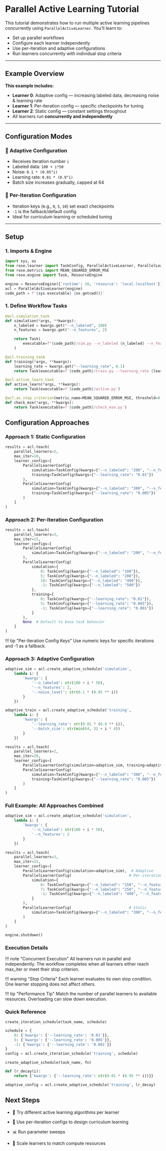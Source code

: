 # Parallel Active Learning Tutorial

This tutorial demonstrates how to run multiple active learning pipelines concurrently using `ParallelActiveLearner`. You’ll learn to:

- Set up parallel workflows
- Configure each learner independently
- Use per-iteration and adaptive configurations
- Run learners concurrently with individual stop criteria

---

## Example Overview

**This example includes:**

- **Learner 0**: Adaptive config — increasing labeled data, decreasing noise & learning rate
- **Learner 1**: Per-iteration config — specific checkpoints for tuning
- **Learner 2**: Static config — constant settings throughout
- All learners run **concurrently and independently**

---

## Configuration Modes

### 🧠 Adaptive Configuration

- Receives iteration number `i`
- Labeled data: `100 + i*50`
- Noise: `0.1 * (0.95^i)`
- Learning rate: `0.01 * (0.9^i)`
- Batch size increases gradually, capped at 64

### 🔁 Per-Iteration Configuration

- Iteration keys (e.g., `0`, `5`, `10`) set exact checkpoints
- `-1` is the fallback/default config
- Ideal for curriculum learning or scheduled tuning

---

## Setup

### 1. Imports & Engine

```python
import sys, os
from rose.learner import TaskConfig, ParallelActiveLearner, ParallelLearnerConfig
from rose.metrics import MEAN_SQUARED_ERROR_MSE
from rose.engine import Task, ResourceEngine

engine = ResourceEngine({'runtime': 30, 'resource': 'local.localhost'})
acl = ParallelActiveLearner(engine)
code_path = f'{sys.executable} {os.getcwd()}'
```

### 1. Define Workflow Tasks
```python
@acl.simulation_task
def simulation(*args, **kwargs):
    n_labeled = kwargs.get("--n_labeled", 100)
    n_features = kwargs.get("--n_features", 2)

    return Task(
        executable=f"{code_path}/sim.py --n_labeled {n_labeled} --n_features {n_features}"
    )

@acl.training_task
def training(*args, **kwargs):
    learning_rate = kwargs.get("--learning_rate", 0.1)
    return Task(executable=f'{code_path}/train.py --learning_rate {learning_rate}')

@acl.active_learn_task
def active_learn(*args, **kwargs):
    return Task(executable=f'{code_path}/active.py')

@acl.as_stop_criterion(metric_name=MEAN_SQUARED_ERROR_MSE, threshold=0.1)
def check_mse(*args, **kwargs):
    return Task(executable=f'{code_path}/check_mse.py')
```

## Configuration Approaches

### Approach 1: Static Configuration
```python
results = acl.teach(
    parallel_learners=2,
    max_iter=10,
    learner_configs=[
        ParallelLearnerConfig(
            simulation=TaskConfig(kwargs={"--n_labeled": "200", "--n_features": 2}),
            training=TaskConfig(kwargs={"--learning_rate": "0.01"})
        ),
        ParallelLearnerConfig(
            simulation=TaskConfig(kwargs={"--n_labeled": "300", "--n_features": 4}),
            training=TaskConfig(kwargs={"--learning_rate": "0.005"})
        )
    ]
)
```

### Approach 2: Per-Iteration Configuration
```python
results = acl.teach(
    parallel_learners=3,
    max_iter=15,
    learner_configs=[
        ParallelLearnerConfig(
            simulation=TaskConfig(kwargs={"--n_labeled": "200", "--n_features": 2})
        ),
        ParallelLearnerConfig(
            simulation={
                0: TaskConfig(kwargs={"--n_labeled": "100"}),
                5: TaskConfig(kwargs={"--n_labeled": "200"}),
                10: TaskConfig(kwargs={"--n_labeled": "400"}),
                -1: TaskConfig(kwargs={"--n_labeled": "500"})
            },
            training={
                0: TaskConfig(kwargs={"--learning_rate": "0.01"}),
                5: TaskConfig(kwargs={"--learning_rate": "0.005"}),
                -1: TaskConfig(kwargs={"--learning_rate": "0.001"})
            }
        ),
        None  # Default to base task behavior
    ]
)
```

!!! tip "Per-Iteration Config Keys"
Use numeric keys for specific iterations and -1 as a fallback.


### Approach 3: Adaptive Configuration
```python
adaptive_sim = acl.create_adaptive_schedule('simulation', 
    lambda i: {
        'kwargs': {
            '--n_labeled': str(100 + i * 50),
            '--n_features': 2,
            '--noise_level': str(0.1 * (0.95 ** i))
        }
    })

adaptive_train = acl.create_adaptive_schedule('training',
    lambda i: {
        'kwargs': {
            '--learning_rate': str(0.01 * (0.9 ** i)),
            '--batch_size': str(min(64, 32 + i * 4))
        }
    })

results = acl.teach(
    parallel_learners=2,
    max_iter=20,
    learner_configs=[
        ParallelLearnerConfig(simulation=adaptive_sim, training=adaptive_train),
        ParallelLearnerConfig(
            simulation=TaskConfig(kwargs={"--n_labeled": "300", "--n_features": 4}),
            training=TaskConfig(kwargs={"--learning_rate": "0.005"})
        )
    ]
)
```

### Full Example: All Approaches Combined

```python
adaptive_sim = acl.create_adaptive_schedule('simulation', 
    lambda i: {
        'kwargs': {
            '--n_labeled': str(100 + i * 50),
            '--n_features': 2
        }
    })

results = acl.teach(
    parallel_learners=3,
    max_iter=15,
    learner_configs=[
        ParallelLearnerConfig(simulation=adaptive_sim),  # Adaptive
        ParallelLearnerConfig(                          # Per-iteration
            simulation={
                0: TaskConfig(kwargs={"--n_labeled": "150", "--n_features": 3}),
                7: TaskConfig(kwargs={"--n_labeled": "250", "--n_features": 3}),
                -1: TaskConfig(kwargs={"--n_labeled": "400", "--n_features": 3})
            }
        ),
        ParallelLearnerConfig(                          # Static
            simulation=TaskConfig(kwargs={"--n_labeled": "300", "--n_features": 4})
        )
    ]
)

engine.shutdown()
```

### Execution Details

!!! note "Concurrent Execution"
All learners run in parallel and independently. The workflow completes when all learners either reach max_iter or meet their stop criterion.

!!! warning "Stop Criteria"
Each learner evaluates its own stop condition. One learner stopping does not affect others.

!!! tip "Performance Tip"
Match the number of parallel learners to available resources. Overloading can slow down execution.


### Quick Reference
`create_iteration_schedule(task_name, schedule)`

```python
schedule = {
    0: {'kwargs': {'--learning_rate': '0.01'}},
    5: {'kwargs': {'--learning_rate': '0.005'}},
    -1: {'kwargs': {'--learning_rate': '0.001'}}
}
config = acl.create_iteration_schedule('training', schedule)
```


`create_adaptive_schedule(task_name, fn)`

```python
def lr_decay(i):
    return {'kwargs': {'--learning_rate': str(0.01 * (0.95 ** i))}}

adaptive_config = acl.create_adaptive_schedule('training', lr_decay)
```


## Next Steps

- 🧪 Try different active learning algorithms per learner

- 🎯 Use per-iteration configs to design curriculum learning

- 📊 Run parameter sweeps

- 🚀 Scale learners to match compute resources
